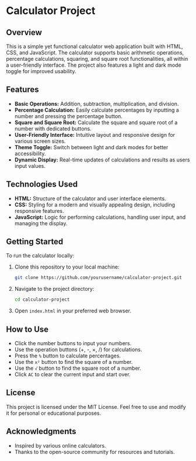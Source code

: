 
# Calculator Project

## Overview

This is a simple yet functional calculator web application built with HTML, CSS, and JavaScript. The calculator supports basic arithmetic operations, percentage calculations, squaring, and square root functionalities, all within a user-friendly interface. The project also features a light and dark mode toggle for improved usability.

## Features

- **Basic Operations:** Addition, subtraction, multiplication, and division.
- **Percentage Calculation:** Easily calculate percentages by inputting a number and pressing the percentage button.
- **Square and Square Root:** Calculate the square and square root of a number with dedicated buttons.
- **User-Friendly Interface:** Intuitive layout and responsive design for various screen sizes.
- **Theme Toggle:** Switch between light and dark modes for better accessibility.
- **Dynamic Display:** Real-time updates of calculations and results as users input values.

## Technologies Used

- **HTML:** Structure of the calculator and user interface elements.
- **CSS:** Styling for a modern and visually appealing design, including responsive features.
- **JavaScript:** Logic for performing calculations, handling user input, and managing the display.

## Getting Started

To run the calculator locally:

1. Clone this repository to your local machine:
   ```bash
   git clone https://github.com/yourusername/calculator-project.git
   ```

2. Navigate to the project directory:
   ```bash
   cd calculator-project
   ```

3. Open `index.html` in your preferred web browser.

## How to Use

- Click the number buttons to input your numbers.
- Use the operation buttons (+, -, ×, /) for calculations.
- Press the `%` button to calculate percentages.
- Use the `x²` button to find the square of a number.
- Use the `√` button to find the square root of a number.
- Click `AC` to clear the current input and start over.

## License

This project is licensed under the MIT License. Feel free to use and modify it for personal or educational purposes.

## Acknowledgments

- Inspired by various online calculators.
- Thanks to the open-source community for resources and tutorials.
